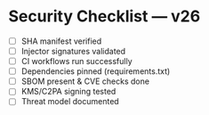 # Security Checklist — v26

- [ ] SHA manifest verified
- [ ] Injector signatures validated
- [ ] CI workflows run successfully
- [ ] Dependencies pinned (requirements.txt)
- [ ] SBOM present & CVE checks done
- [ ] KMS/C2PA signing tested
- [ ] Threat model documented
